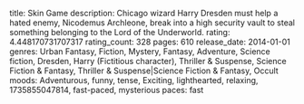 title: Skin Game
description: Chicago wizard Harry Dresden must help a hated enemy, Nicodemus Archleone, break into a high security vault to steal something belonging to the Lord of the Underworld.
rating: 4.448170731707317
rating_count: 328
pages: 610
release_date: 2014-01-01
genres: Urban Fantasy, Fiction, Mystery, Fantasy, Adventure, Science fiction, Dresden, Harry (Fictitious character), Thriller & Suspense, Science Fiction & Fantasy, Thriller & Suspense|Science Fiction & Fantasy, Occult
moods: Adventurous, funny, tense, Exciting, lighthearted, relaxing, 1735855047814, fast-paced, mysterious
paces: fast